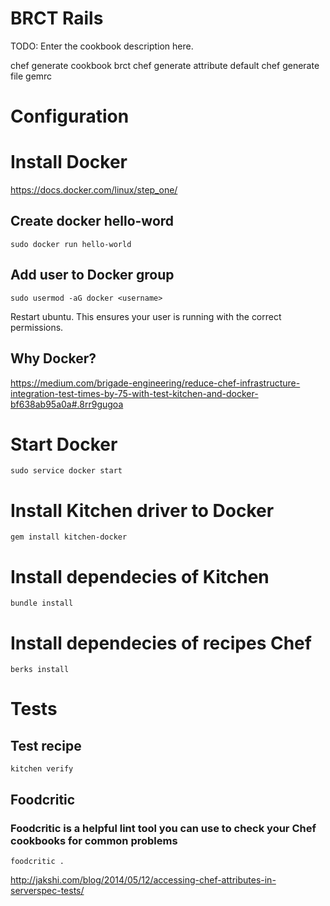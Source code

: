 # BRCT Rails

TODO: Enter the cookbook description here.

chef generate cookbook brct
chef generate attribute default
chef generate file gemrc

# Configuration

# Install Docker
https://docs.docker.com/linux/step_one/

## Create docker hello-word
```
sudo docker run hello-world
```
## Add user to Docker group
```
sudo usermod -aG docker <username>
```
Restart ubuntu. This ensures your user is running with the correct permissions.

## Why Docker?
https://medium.com/brigade-engineering/reduce-chef-infrastructure-integration-test-times-by-75-with-test-kitchen-and-docker-bf638ab95a0a#.8rr9gugoa

# Start Docker
```
sudo service docker start
```
# Install Kitchen driver to Docker
```
gem install kitchen-docker
```
# Install dependecies of Kitchen
```
bundle install
```
# Install dependecies of recipes Chef
```
berks install
```

# Tests

## Test recipe
```
kitchen verify
```

## Foodcritic
### Foodcritic is a helpful lint tool you can use to check your Chef cookbooks for common problems
```
foodcritic .
```


http://jakshi.com/blog/2014/05/12/accessing-chef-attributes-in-serverspec-tests/